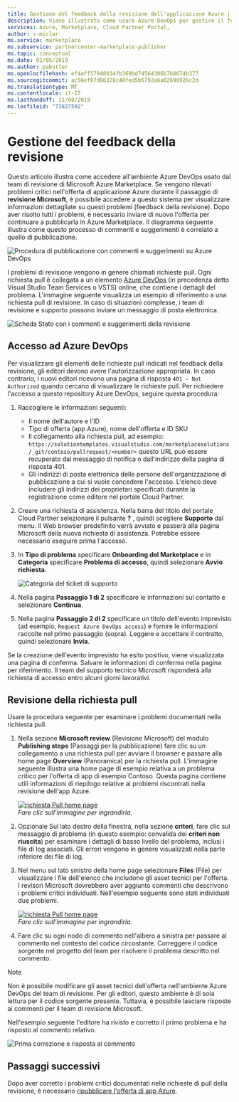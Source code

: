 ```yaml
---
title: Gestione del feedback della revisione dell'applicazione Azure | Azure Marketplace
description: Viene illustrato come usare Azure DevOps per gestire il feedback della revisione per le offerte di applicazioni Azure per Azure Marketplace.
services: Azure, Marketplace, Cloud Partner Portal,
author: v-miclar
ms.service: marketplace
ms.subservice: partnercenter-marketplace-publisher
ms.topic: conceptual
ms.date: 02/05/2019
ms.author: pabutler
ms.openlocfilehash: ef4aff57948034fb369bd74564306b7b8674b377
ms.sourcegitcommit: ac56ef07d86328c40fed5b5792a6a02698926c2d
ms.translationtype: MT
ms.contentlocale: it-IT
ms.lasthandoff: 11/08/2019
ms.locfileid: "73827592"
---
```

# <a name="handling-review-feedback"></a>Gestione del feedback della revisione

Questo articolo illustra come accedere all'ambiente Azure DevOps usato dal team di revisione di Microsoft Azure Marketplace.  Se vengono rilevati problemi critici nell'offerta di applicazione Azure durante il passaggio di **revisione Microsoft**, è possibile accedere a questo sistema per visualizzare informazioni dettagliate su questi problemi (feedback della revisione).  Dopo aver risolto tutti i problemi, è necessario inviare di nuovo l'offerta per continuare a pubblicarla in Azure Marketplace.  Il diagramma seguente illustra come questo processo di commenti e suggerimenti è correlato a quello di pubblicazione.

![Procedura di pubblicazione con commenti e suggerimenti su Azure DevOps](./media/pub-flow-vsts-access.png)

I problemi di revisione vengono in genere chiamati richieste pull.  Ogni richiesta pull è collegata a un elemento [Azure DevOps](https://azure.microsoft.com/services/devops/) (in precedenza detto Visual Studio Team Services o VSTS) online, che contiene i dettagli del problema.  L'immagine seguente visualizza un esempio di riferimento a una richiesta pull di revisione.  In caso di situazioni complesse, i team di revisione e supporto possono inviare un messaggio di posta elettronica. 

![Scheda Stato con i commenti e suggerimenti della revisione](./media/status-tab-ms-review.png)


## <a name="azure-devops-access"></a>Accesso ad Azure DevOps

Per visualizzare gli elementi delle richieste pull indicati nel feedback della revisione, gli editori devono avere l'autorizzazione appropriata.  In caso contrario, i nuovi editori ricevono una pagina di risposta `401 - Not Authorized` quando cercano di visualizzare le richieste pull.  Per richiedere l'accesso a questo repository Azure DevOps, seguire questa procedura:

1. Raccogliere le informazioni seguenti:
    - Il nome dell'autore e l'ID
    - Tipo di offerta (app Azure), nome dell'offerta e ID SKU
    - Il collegamento alla richiesta pull, ad esempio: `https://solutiontemplates.visualstudio.com/marketplacesolutions/_git/contoso/pullrequest/<number>` questo URL può essere recuperato dal messaggio di notifica o dall'indirizzo della pagina di risposta 401.
    - Gli indirizzi di posta elettronica delle persone dell'organizzazione di pubblicazione a cui si vuole concedere l'accesso.  L'elenco deve includere gli indirizzi dei proprietari specificati durante la registrazione come editore nel portale Cloud Partner.
2. Creare una richiesta di assistenza.  Nella barra del titolo del portale Cloud Partner selezionare il pulsante **?** , quindi scegliere **Supporto** dal menu.  Il Web browser predefinito verrà avviato e passerà alla pagina Microsoft della nuova richiesta di assistenza.  Potrebbe essere necessario eseguire prima l'accesso.
3. In **Tipo di problema** specificare **Onboarding del Marketplace** e in **Categoria** specificare **Problema di accesso**, quindi selezionare **Avvio richiesta**.

    ![Categoria del ticket di supporto](./media/support-incident1.png)

4. Nella pagina **Passaggio 1 di 2** specificare le informazioni sul contatto e selezionare **Continua**.
5. Nella pagina **Passaggio 2 di 2** specificare un titolo dell'evento imprevisto (ad esempio, `Request Azure DevOps access`) e fornire le informazioni raccolte nel primo passaggio (sopra).  Leggere e accettare il contratto, quindi selezionare **Invia**.

Se la creazione dell'evento imprevisto ha esito positivo, viene visualizzata una pagina di conferma.  Salvare le informazioni di conferma nella pagina per riferimento.  Il team del supporto tecnico Microsoft risponderà alla richiesta di accesso entro alcuni giorni lavorativi.


## <a name="reviewing-the-pull-request"></a>Revisione della richiesta pull 

Usare la procedura seguente per esaminare i problemi documentati nella richiesta pull.

1. Nella sezione **Microsoft review** (Revisione Microsoft) del modulo **Publishing steps** (Passaggi per la pubblicazione) fare clic su un collegamento a una richiesta pull per avviare il browser e passare alla home page **Overview** (Panoramica) per la richiesta pull.  L'immagine seguente illustra una home page di esempio relativa a un problema critico per l'offerta di app di esempio Contoso.  Questa pagina contiene utili informazioni di riepilogo relative ai problemi riscontrati nella revisione dell'app Azure.  

    [![richiesta Pull home page](./media/pr-home-page-thumb.png)](./media/pr-home-page.png)
    <br/> *Fare clic sull'immagine per ingrandirla.*
    
2. Opzionale Sul lato destro della finestra, nella sezione **criteri**, fare clic sul messaggio di problema (in questo esempio: convalida dei **criteri non riuscita**) per esaminare i dettagli di basso livello del problema, inclusi i file di log associati.  Gli errori vengono in genere visualizzati nella parte inferiore dei file di log.

3. Nel menu sul lato sinistro della home page selezionare **Files** (File) per visualizzare i file dell'elenco che includono gli asset tecnici per l'offerta.  I revisori Microsoft dovrebbero aver aggiunto commenti che descrivono i problemi critici individuati.  Nell'esempio seguente sono stati individuati due problemi. 

    [![richiesta Pull home page](./media/pr-files-page-thumb.png)](./media/pr-files-page.png)
    <br/> *Fare clic sull'immagine per ingrandirla.*

4. Fare clic su ogni nodo di commento nell'albero a sinistra per passare al commento nel contesto del codice circostante.  Correggere il codice sorgente nel progetto del team per risolvere il problema descritto nel commento.

> [!Note]
> Non è possibile modificare gli asset tecnici dell'offerta nell'ambiente Azure DevOps del team di revisione.  Per gli editori, questo ambiente è di sola lettura per il codice sorgente presente.  Tuttavia, è possibile lasciare risposte ai commenti per il team di revisione Microsoft.

   Nell'esempio seguente l'editore ha rivisto e corretto il primo problema e ha risposto al commento relativo.

   ![Prima correzione e risposta al commento](./media/first-comment-reply.png)


## <a name="next-steps"></a>Passaggi successivi

Dopo aver corretto i problemi critici documentati nelle richieste di pull della revisione, è necessario [ripubblicare l'offerta di app Azure](./cpp-publish-offer.md).
